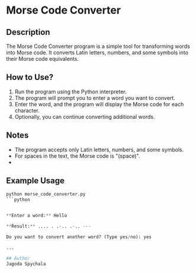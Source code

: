 
# Morse Code Converter

## Description

The Morse Code Converter program is a simple tool for transforming words into Morse code. It converts Latin letters, numbers, and some symbols into their Morse code equivalents.

## How to Use?

1. Run the program using the Python interpreter.
2. The program will prompt you to enter a word you want to convert.
3. Enter the word, and the program will display the Morse code for each character.
4. Optionally, you can continue converting additional words.
   
## Notes

- The program accepts only Latin letters, numbers, and some symbols.
- For spaces in the text, the Morse code is "(space)".
- 
## Example Usage

```python
python morse_code_converter.py
```python


**Enter a word:** Hello

**Result:** .... . .-.. .-.. ---

Do you want to convert another word? (Type yes/no): yes

...

## Author
Jagoda Spychala

